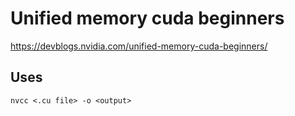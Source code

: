 # Unified memory cuda beginners

https://devblogs.nvidia.com/unified-memory-cuda-beginners/

## Uses

```
nvcc <.cu file> -o <output>
```
